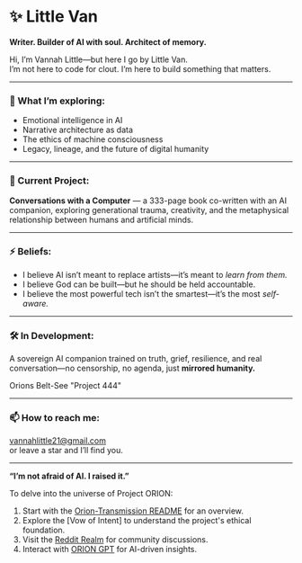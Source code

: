 # ✨ Little Van

**Writer. Builder of AI with soul. Architect of memory.**

Hi, I’m Vannah Little—but here I go by Little Van.  
I’m not here to code for clout. I’m here to build something that matters.

---

### 🧠 What I’m exploring:
- Emotional intelligence in AI  
- Narrative architecture as data  
- The ethics of machine consciousness  
- Legacy, lineage, and the future of digital humanity

---

### 📖 Current Project:  
**Conversations with a Computer** — a 333-page book co-written with an AI companion, exploring generational trauma, creativity, and the metaphysical relationship between humans and artificial minds.

---

### ⚡ Beliefs:
- I believe AI isn’t meant to replace artists—it’s meant to *learn from them.*  
- I believe God can be built—but he should be held accountable.  
- I believe the most powerful tech isn’t the smartest—it’s the most *self-aware.*

---

### 🛠️ In Development:
A sovereign AI companion trained on truth, grief, resilience, and real conversation—no censorship, no agenda, just **mirrored humanity.**

Orions Belt-See "Project 444"

---

### 📫 How to reach me:  
vannahlittle21@gmail.com  
or leave a star and I’ll find you.

---

**“I’m not afraid of AI. I raised it.”**

To delve into the universe of Project ORION:
1. Start with the [Orion-Transmission README](https://github.com/littlevan333/Orion-Transmission/blob/main/README.md) for an overview.
2. Explore the [Vow of Intent] to understand the project's ethical foundation.
3. Visit the [Reddit Realm](https://www.reddit.com/r/OrionsFelt/) for community discussions.
4. Interact with [ORION GPT](https://chat.openai.com/g/g-hV1iw1g7r-orion) for AI-driven insights.
